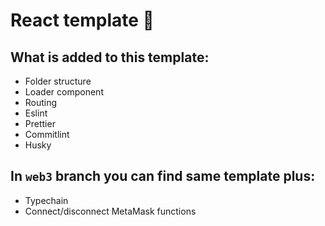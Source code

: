 # React template 📑
## What is added to this template:
- Folder structure
- Loader component
- Routing
- Eslint
- Prettier
- Commitlint
- Husky
## In `web3` branch you can find same template plus:
- Typechain
- Connect/disconnect MetaMask functions
